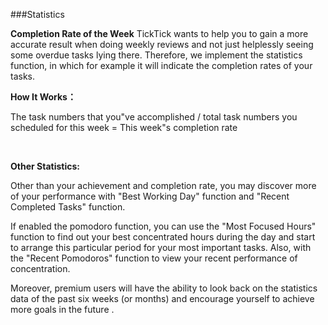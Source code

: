 ###Statistics 

**Completion Rate of the Week**
TickTick wants to help you to gain a more accurate result when doing weekly reviews and not just helplessly seeing some overdue tasks lying there. Therefore, we implement the statistics function, in which for example it will indicate the completion rates of your tasks. 

**How It Works：**

The task numbers that you"ve accomplished / total task numbers you scheduled for this week = This week"s completion rate

<br />

**Other Statistics:**

Other than your achievement and completion rate, you may discover more of your performance with "Best Working Day" function and "Recent Completed Tasks" function.

If enabled the pomodoro function, you can use the "Most Focused Hours" function to find out your best concentrated hours during the day and start to arrange this particular period for your most important tasks. Also, with the "Recent Pomodoros" function to view your recent performance of concentration. 

Moreover, premium users will have the ability to look back on the statistics data of the past six weeks (or months) and encourage yourself to achieve more goals in the future .





